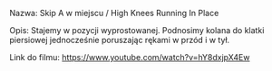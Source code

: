 Nazwa:
Skip A w miejscu / High Knees Running In Place

Opis:
Stajemy w pozycji wyprostowanej. Podnosimy kolana do klatki piersiowej jednocześnie poruszając rękami w przód i w tył.

Link do filmu:
https://www.youtube.com/watch?v=hY8dxjpX4Ew
